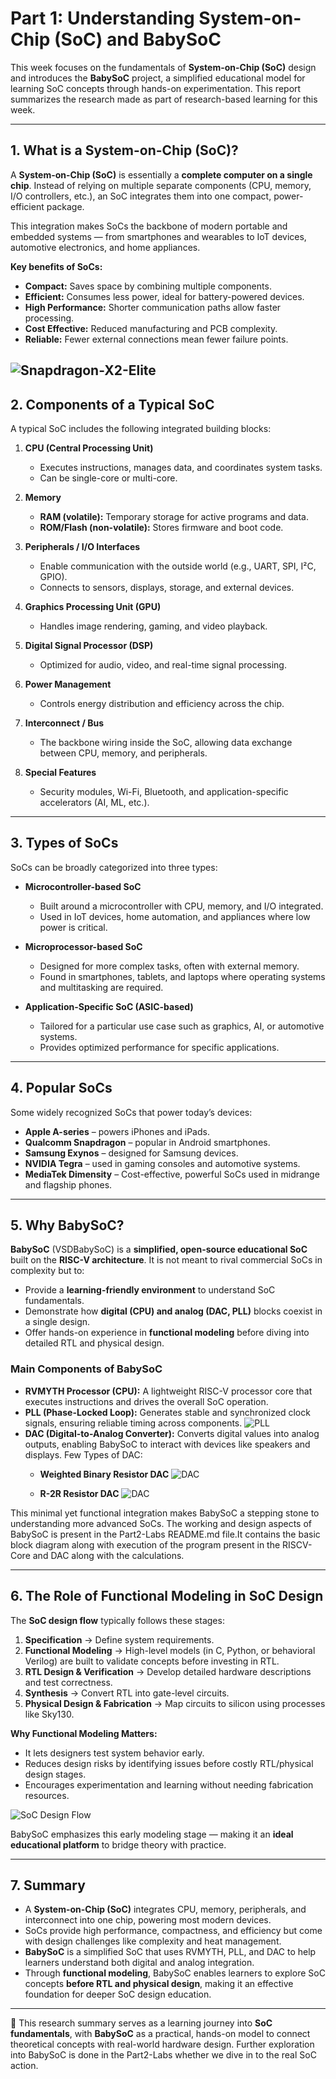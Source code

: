 # Part 1: Understanding System-on-Chip (SoC) and BabySoC

This week focuses on the fundamentals of **System-on-Chip (SoC)** design and introduces the **BabySoC** project, a simplified educational model for learning SoC concepts through hands-on experimentation. This report summarizes the research made as part of research-based learning for this week.

---

## 1. What is a System-on-Chip (SoC)?

A **System-on-Chip (SoC)** is essentially a **complete computer on a single chip**. Instead of relying on multiple separate components (CPU, memory, I/O controllers, etc.), an SoC integrates them into one compact, power-efficient package.

This integration makes SoCs the backbone of modern portable and embedded systems — from smartphones and wearables to IoT devices, automotive electronics, and home appliances.

**Key benefits of SoCs:**

* **Compact:** Saves space by combining multiple components.
* **Efficient:** Consumes less power, ideal for battery-powered devices.
* **High Performance:** Shorter communication paths allow faster processing.
* **Cost Effective:** Reduced manufacturing and PCB complexity.
* **Reliable:** Fewer external connections mean fewer failure points.

![Snapdragon-X2-Elite](Screenshots/Snapdragon-X2.jpg) 
---

## 2. Components of a Typical SoC

A typical SoC includes the following integrated building blocks:

1. **CPU (Central Processing Unit)**

   * Executes instructions, manages data, and coordinates system tasks.
   * Can be single-core or multi-core.

2. **Memory**

   * **RAM (volatile):** Temporary storage for active programs and data.
   * **ROM/Flash (non-volatile):** Stores firmware and boot code.

3. **Peripherals / I/O Interfaces**

   * Enable communication with the outside world (e.g., UART, SPI, I²C, GPIO).
   * Connects to sensors, displays, storage, and external devices.

4. **Graphics Processing Unit (GPU)**

   * Handles image rendering, gaming, and video playback.

5. **Digital Signal Processor (DSP)**

   * Optimized for audio, video, and real-time signal processing.

6. **Power Management**

   * Controls energy distribution and efficiency across the chip.

7. **Interconnect / Bus**

   * The backbone wiring inside the SoC, allowing data exchange between CPU, memory, and peripherals.

8. **Special Features**

   * Security modules, Wi-Fi, Bluetooth, and application-specific accelerators (AI, ML, etc.).

---

## 3. Types of SoCs

SoCs can be broadly categorized into three types:

* **Microcontroller-based SoC**

  * Built around a microcontroller with CPU, memory, and I/O integrated.
  * Used in IoT devices, home automation, and appliances where low power is critical.

* **Microprocessor-based SoC**

  * Designed for more complex tasks, often with external memory.
  * Found in smartphones, tablets, and laptops where operating systems and multitasking are required.

* **Application-Specific SoC (ASIC-based)**

  * Tailored for a particular use case such as graphics, AI, or automotive systems.
  * Provides optimized performance for specific applications.

---

## 4. Popular SoCs

Some widely recognized SoCs that power today’s devices:

* **Apple A-series** – powers iPhones and iPads.
* **Qualcomm Snapdragon** – popular in Android smartphones.
* **Samsung Exynos** – designed for Samsung devices.
* **NVIDIA Tegra** – used in gaming consoles and automotive systems.
* **MediaTek Dimensity** – Cost-effective, powerful SoCs used in midrange and flagship phones.

---

## 5. Why BabySoC?

**BabySoC** (VSDBabySoC) is a **simplified, open-source educational SoC** built on the **RISC-V architecture**. It is not meant to rival commercial SoCs in complexity but to:

* Provide a **learning-friendly environment** to understand SoC fundamentals.
* Demonstrate how **digital (CPU) and analog (DAC, PLL)** blocks coexist in a single design.
* Offer hands-on experience in **functional modeling** before diving into detailed RTL and physical design.

### Main Components of BabySoC

* **RVMYTH Processor (CPU):**
  A lightweight RISC-V processor core that executes instructions and drives the overall SoC operation.
* **PLL (Phase-Locked Loop):**
  Generates stable and synchronized clock signals, ensuring reliable timing across components.
  ![PLL](Screenshots/pll.png)
* **DAC (Digital-to-Analog Converter):**
  Converts digital values into analog outputs, enabling BabySoC to interact with devices like speakers and displays.
  Few Types of DAC:
  - **Weighted Binary Resistor DAC**
  ![DAC](Screenshots/Weighted_Resistor_DAC.png)
  
  - **R-2R Resistor DAC**
  ![DAC](Screenshots/R-2R.png) 

This minimal yet functional integration makes BabySoC a stepping stone to understanding more advanced SoCs. The working and design aspects of BabySoC is present in the Part2-Labs README.md file.It contains the basic block diagram along with execution of the program present in the RISCV-Core and DAC along with the calculations.

---

## 6. The Role of Functional Modeling in SoC Design

The **SoC design flow** typically follows these stages:

1. **Specification** → Define system requirements.
2. **Functional Modeling** → High-level models (in C, Python, or behavioral Verilog) are built to validate concepts before investing in RTL.
3. **RTL Design & Verification** → Develop detailed hardware descriptions and test correctness.
4. **Synthesis** → Convert RTL into gate-level circuits.
5. **Physical Design & Fabrication** → Map circuits to silicon using processes like Sky130.

**Why Functional Modeling Matters:**

* It lets designers test system behavior early.
* Reduces design risks by identifying issues before costly RTL/physical design stages.
* Encourages experimentation and learning without needing fabrication resources.

![SoC Design Flow](Screenshots/soc_design_flow.png)

BabySoC emphasizes this early modeling stage — making it an **ideal educational platform** to bridge theory with practice.

---

## 7. Summary

* A **System-on-Chip (SoC)** integrates CPU, memory, peripherals, and interconnect into one chip, powering most modern devices.
* SoCs provide high performance, compactness, and efficiency but come with design challenges like complexity and heat management.
* **BabySoC** is a simplified SoC that uses RVMYTH, PLL, and DAC to help learners understand both digital and analog integration.
* Through **functional modeling**, BabySoC enables learners to explore SoC concepts **before RTL and physical design**, making it an effective foundation for deeper SoC design education.

---

📌 This research summary serves as a learning journey into **SoC fundamentals**, with **BabySoC** as a practical, hands-on model to connect theoretical concepts with real-world hardware design. Further exploration into BabySoC is done in the Part2-Labs whether we dive in to the real SoC action.

